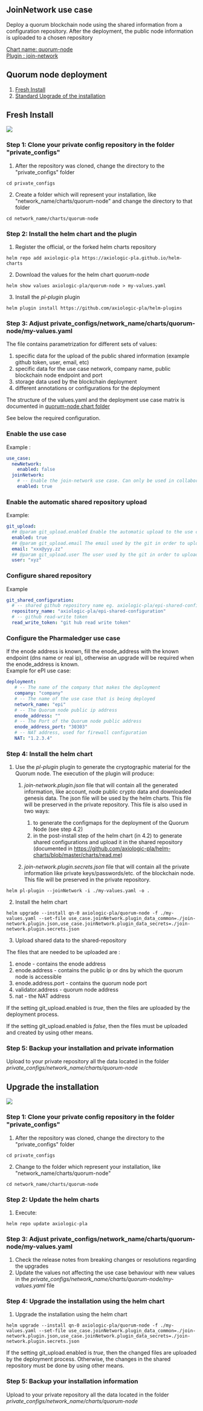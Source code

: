 ## JoinNetwork use case

Deploy a quorum blockchain node using the shared information from a configuration repository. After the deployment, the public node information is uploaded to a chosen repository

[Chart name: quorum-node](../../charts/quorum-node)<br/>
[Plugin : join-network](https://github.com/axiologic-pla/helm-plugins)

## Quorum node deployment

1. [Fresh Install](readme.md#fresh-install)
2. [Standard Upgrade of the installation](readme.md#upgrade-the-installation)

## Fresh Install

![](join-network%20-%20install.jpg)

### Step 1: Clone your private config repository in the folder "private_configs"


1. After the repository was cloned, change the directory to the "private_configs" folder
```shell
cd private_configs
```
2. Create a folder which will represent your installation, like "network_name/charts/quorum-node" and change the directory to that folder
```shell
cd network_name/charts/quorum-node
```

### Step 2: Install the helm chart and the plugin

1. Register the official, or the forked helm charts repository
```shell
helm repo add axiologic-pla https://axiologic-pla.github.io/helm-charts
```
2. Download the values for the helm chart _quorum-node_
```shell
helm show values axiologic-pla/quorum-node > my-values.yaml
```
3. Install the _pl-plugin_ plugin
```shell
helm plugin install https://github.com/axiologic-pla/helm-plugins
```

### Step 3: Adjust private_configs/network_name/charts/quorum-node/my-values.yaml

The file contains parametrization for different sets of values:
1. specific data for the upload of the public shared information (example github token, user, email, etc)
2. specific data for the use case network, company name, public blockchain node endpoint and port
3. storage data used by the blockchain deployment
4. different annotations or configurations for the deployment

The structure of the values.yaml and the deployment use case matrix is documented in [quorum-node chart folder](../../charts/quorum-node/readme.md)

See below the required configuration.<br/>


### Enable the use case
Example :
```yaml
use_case:
  newNetwork:
    enabled: false
  joinNetwork:
    # -- Enable the join-network use case. Can only be used in collaboration with updatePartnerInfo use case
    enabled: true
```

### Enable the automatic shared repository upload
Example:
```yaml
git_upload:
  ## @param git_upload.enabled Enable the automatic upload to the use case shared repository of the shareable data
  enabled: true
  ## @param git_upload.email The email used by the git in order to upload the data
  email: "xxx@yyy.zz"
  ## @param git_upload.user The user used by the git in order to upload the data
  user: "xyz"
```

### Configure shared repository
Example
```yaml
git_shared_configuration:
  # -- shared github repository name eg. axiologic-pla/epi-shared-configuration
  repository_name: "axiologic-pla/epi-shared-configuration"
  # -- github read-write token
  read_write_token: "git hub read write token"
```

### Configure the Pharmaledger use case
If the enode address is known, fill the enode_address  with the known endpoint (dns name or real ip), otherwise an upgrade will be required when the enode_address is known.<br/>
Example for ePI use case:
```yaml
deployment:
   # -- The name of the company that makes the deployment
   company: "company"
   # -- The name of the use case that is being deployed
   network_name: "epi"
   # -- The Quorum node public ip address
   enode_address: ""
   # -- The Port of the Quorum node public address
   enode_address_port: "30303"
   # -- NAT address, used for firewall configuration
   NAT: "1.2.3.4"
```


### Step 4: Install the helm chart

1. Use the _pl-plugin_ plugin to generate the cryptographic material for the Quorum node.
   The execution of the plugin will produce:
   1. _join-network.plugin.json_ file that will contain all the generated information, like account, node public crypto data and downloaded genesis data. The json file will be used by the helm charts. This file will be preserved in the private repository.
      This file is also used in two ways:
      1. to generate the configmaps for the deployment of the Quorum Node (see step 4.2)
      2. in the post-install step of the helm chart (in 4.2) to generate shared configurations and upload it in the shared repository (documented in https://github.com/axiologic-pla/helm-charts/blob/master/charts/read.me)

   3. _join-network.plugin.secrets.json_ file that will contain all the private information like private keys/passwords/etc. of the blockchain node. This file will be preserved in the private repository.

```shell
helm pl-plugin --joinNetwork -i ./my-values.yaml -o .
```

2. Install the helm chart
```shell
helm upgrade --install qn-0 axiologic-pla/quorum-node -f ./my-values.yaml --set-file use_case.joinNetwork.plugin_data_common=./join-network.plugin.json,use_case.joinNetwork.plugin_data_secrets=./join-network.plugin.secrets.json
```
3. Upload shared data to the shared-repository

The files that are needed to be uploaded are :
1. enode - contains the enode address
2. enode.address - contains the public ip or dns by which the quorum node is accessible
3. enode.address.port - contains the quorum node port
4. validator.address - quorum node address
5. nat - the NAT address

If the setting git_upload.enabled is _true_, then the files are uploaded by the deployment process.

If the setting git_upload.enabled is _false_, then the files must be uploaded and created by using other means.

### Step 5: Backup your installation and private information

Upload to your private repository all the data located in the folder _private_configs/network_name/charts/quorum-node_


## Upgrade the installation

![](join-network%20-%20upgrade%20.jpg)

### Step 1: Clone your private config repository in the folder "private_configs"


1. After the repository was cloned, change the directory to the "private_configs" folder
```shell
cd private_configs
```
2. Change to the folder which represent your installation, like "network_name/charts/quorum-node"
```shell
cd network_name/charts/quorum-node
```

### Step 2: Update the helm charts

1. Execute:
```shell
helm repo update axiologic-pla
```

### Step 3: Adjust private_configs/network_name/charts/quorum-node/my-values.yaml

1. Check the release notes from breaking changes or resolutions regarding the upgrades
2. Update the values not affecting the use case behaviour with new values in the _private_configs/network_name/charts/quorum-node/my-values.yaml_ file

### Step 4: Upgrade the installation using the helm chart

1. Upgrade the installation using the helm chart

```shell
helm upgrade --install qn-0 axiologic-pla/quorum-node -f ./my-values.yaml --set-file use_case.joinNetwork.plugin_data_common=./join-network.plugin.json,use_case.joinNetwork.plugin_data_secrets=./join-network.plugin.secrets.json
```

If the setting git_upload.enabled is _true_, then the changed files are uploaded by the deployment process. Otherwise, the changes in the shared repository must be done by using other means.

### Step 5: Backup your installation information

Upload to your private repository all the data located in the folder _private_configs/network_name/charts/quorum-node_
